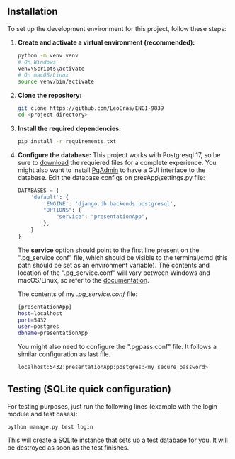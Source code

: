 ## Installation

To set up the development environment for this project, follow these steps:

1. **Create and activate a virtual environment (recommended):**
    ```sh
    python -m venv venv
    # On Windows
    venv\Scripts\activate
    # On macOS/Linux
    source venv/bin/activate
    ```

2. **Clone the repository:**
    ```sh
    git clone https://github.com/LeoEras/ENGI-9839
    cd <project-directory>
    ```

3. **Install the required dependencies:**
    ```sh
    pip install -r requirements.txt
    ```

4. **Configure the database:**
This project works with Postgresql 17, so be sure to [download](https://www.postgresql.org/download/) the requiered files for a complete experience. You might also want to install [PgAdmin](https://www.pgadmin.org/download/pgadmin-4-windows/) to have a GUI interface to the database.
    Edit the database configs on presApp\settings.py file:
    ```py
    DATABASES = {
        'default': {
            'ENGINE': 'django.db.backends.postgresql',
            "OPTIONS": {
                "service": "presentationApp",
            },
        }
    }
    ```
    The **service** option should point to the first line present on the ".pg_service.conf" file, which should be visible to the terminal/cmd (this path should be set as an environment variable). The contents and location of the ".pg_service.conf" will vary between Windows and macOS/Linux, so refer to the [documentation](https://www.postgresql.org/docs/current/libpq-pgservice.html).

    The contents of my *.pg_service.conf* file:
    ```sh
    [presentationApp]
    host=localhost
    port=5432
    user=postgres
    dbname=presentationApp
    ```
    You might also need to configure the ".pgpass.conf" file. It follows a similar configuration as last file.
    ```sh
    localhost:5432:presentationApp:postgres:<my_secure_password>
    ```

## Testing (SQLite quick configuration)
For testing purposes, just run the following lines (example with the login module and test cases):
```
python manage.py test login
```
This will create a SQLite instance that sets up a test database for you. It will be destroyed as soon as the test finishes.